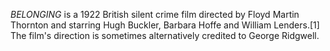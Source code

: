 _BELONGING_ is a 1922 British silent crime film directed by Floyd Martin Thornton and starring Hugh Buckler, Barbara Hoffe and William Lenders.[1] The film's direction is sometimes alternatively credited to George Ridgwell.
